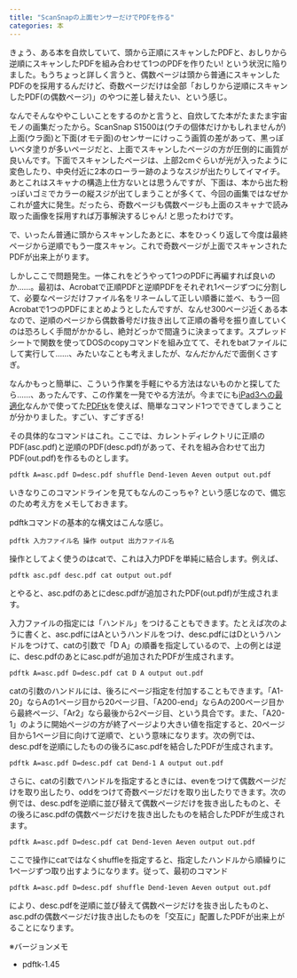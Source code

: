 ```yaml
---
title: "ScanSnapの上面センサーだけでPDFを作る"
categories: 本
---
```


きょう、ある本を自炊していて、頭から正順にスキャンしたPDFと、おしりから逆順にスキャンしたPDFを組み合わせて1つのPDFを作りたい! という状況に陥りました。もうちょっと詳しく言うと、偶数ページは頭から普通にスキャンしたPDFのを採用するんだけど、奇数ページだけは全部「おしりから逆順にスキャンしたPDF(の偶数ページ)」のやつに差し替えたい、という感じ。

なんでそんなややこしいことをするのかと言うと、自炊してた本がたまたま宇宙モノの画集だったから。ScanSnap S1500は(ウチの個体だけかもしれませんが)上面(ウラ面)と下面(オモテ面)のセンサーにけっこう画質の差があって、黒っぽいベタ塗りが多いページだと、上面でスキャンしたページの方が圧倒的に画質が良いんです。下面でスキャンしたページは、上部2cmぐらいが光が入ったように変色したり、中央付近に2本のローラー跡のようなスジが出たりしてイマイチ。あとこれはスキャナの構造上仕方ないとは思うんですが、下面は、本から出た粉っぽいゴミでカラーの縦スジが出てしまうことが多くて、今回の画集ではなぜかこれが盛大に発生。だったら、奇数ページも偶数ページも上面のスキャナで読み取った画像を採用すれば万事解決するじゃん! と思ったわけです。

で、いったん普通に頭からスキャンしたあとに、本をひっくり返して今度は最終ページから逆順でもう一度スキャン。これで奇数ページが上面でスキャンされたPDFが出来上がります。

しかしここで問題発生。一体これをどうやって1つのPDFに再編すれば良いのか……。最初は、Acrobatで正順PDFと逆順PDFをそれぞれ1ページずつに分割して、必要なページだけファイル名をリネームして正しい順番に並べ、もう一回Acrobatで1つのPDFにまとめようとしたんですが、なんせ300ページ近くある本なので、逆順のページから偶数番号だけ抜き出して正順の番号を振り直していくのは恐ろしく手間がかかるし、絶対どっかで間違うに決まってます。スプレッドシートで関数を使ってDOSのcopyコマンドを組み立てて、それをbatファイルにして実行して……、みたいなことも考えましたが、なんだかんだで面倒くさすぎ。

なんかもっと簡単に、こういう作業を手軽にやる方法はないものかと探してたら……、あったんです、この作業を一発でやる方法が。今までにも[iPad3への最適化](20120715.html)なんかで使ってた[PDFtk](http://www.pdflabs.com/tools/pdftk-the-pdf-toolkit/)を使えば、簡単なコマンド1つでできてしまうことが分かりました。すごい、すごすぎる!

その具体的なコマンドはこれ。ここでは、カレントディレクトリに正順のPDF(asc.pdf)と逆順のPDF(desc.pdf)があって、それを組み合わせて出力PDF(out.pdf)を作るものとします。

```shell
pdftk A=asc.pdf D=desc.pdf shuffle Dend-1even Aeven output out.pdf
```

いきなりこのコマンドラインを見てもなんのこっちゃ? という感じなので、備忘のため考え方をメモしておきます。

pdftkコマンドの基本的な構文はこんな感じ。

```shell
pdftk 入力ファイル名 操作 output 出力ファイル名
```

操作としてよく使うのはcatで、これは入力PDFを単純に結合します。例えば、

```shell
pdftk asc.pdf desc.pdf cat output out.pdf
```

とやると、asc.pdfのあとにdesc.pdfが追加されたPDF(out.pdf)が生成されます。

入力ファイルの指定には「ハンドル」をつけることもできます。たとえば次のように書くと、asc.pdfにはAというハンドルをつけ、desc.pdfにはDというハンドルをつけて、catの引数で「D A」の順番を指定しているので、上の例とは逆に、desc.pdfのあとにasc.pdfが追加されたPDFが生成されます。

```shell
pdftk A=asc.pdf D=desc.pdf cat D A output out.pdf
```

catの引数のハンドルには、後ろにページ指定を付加することもできます。「A1-20」ならAの1ページ目から20ページ目、「A200-end」ならAの200ページ目から最終ページ、「Ar2」なら最後から2ページ目、という具合です。また、「A20-1」のように開始ページの方が終了ページより大きい値を指定すると、20ページ目から1ページ目に向けて逆順で、という意味になります。次の例では、desc.pdfを逆順にしたものの後ろにasc.pdfを結合したPDFが生成されます。

```shell
pdftk A=asc.pdf D=desc.pdf cat Dend-1 A output out.pdf
```

さらに、catの引数でハンドルを指定するときには、evenをつけて偶数ページだけを取り出したり、oddをつけて奇数ページだけを取り出したりできます。次の例では、desc.pdfを逆順に並び替えて偶数ページだけを抜き出したものと、その後ろにasc.pdfの偶数ページだけを抜き出したものを結合したPDFが生成されます。

```shell
pdftk A=asc.pdf D=desc.pdf cat Dend-1even Aeven output out.pdf
```

ここで操作にcatではなくshuffleを指定すると、指定したハンドルから順繰りに1ページずつ取り出すようになります。従って、最初のコマンド

```shell
pdftk A=asc.pdf D=desc.pdf shuffle Dend-1even Aeven output out.pdf
```

により、desc.pdfを逆順に並び替えて偶数ページだけを抜き出したものと、asc.pdfの偶数ページだけ抜き出したものを「交互に」配置したPDFが出来上がることになります。

※バージョンメモ

- pdftk-1.45
